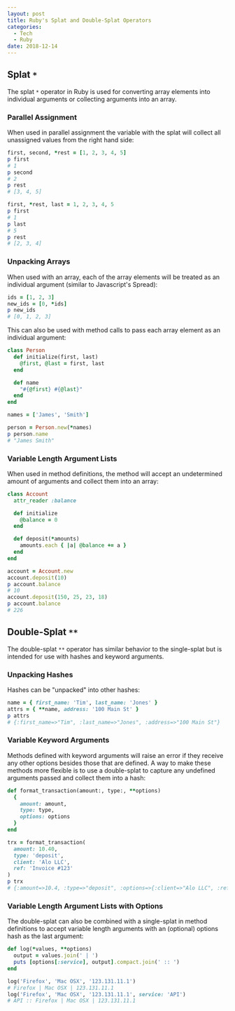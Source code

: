```yaml
---
layout: post
title: Ruby's Splat and Double-Splat Operators
categories:
  - Tech
  - Ruby
date: 2018-12-14
---
```


## Splat `*` 

The splat `*` operator in Ruby is used for converting array elements into individual arguments or collecting arguments into an array.

### Parallel Assignment

When used in parallel assignment the variable with the splat will collect all unassigned values from the right hand side:

```ruby
first, second, *rest = [1, 2, 3, 4, 5]
p first
# 1
p second
# 2
p rest
# [3, 4, 5]
```

```ruby
first, *rest, last = 1, 2, 3, 4, 5
p first
# 1
p last
# 5
p rest
# [2, 3, 4]
```

### Unpacking Arrays

When used with an array, each of the array elements will be treated as an individual argument (similar to Javascript's Spread):

```ruby
ids = [1, 2, 3]
new_ids = [0, *ids]
p new_ids
# [0, 1, 2, 3]
```

This can also be used with method calls to pass each array element as an individual argument:

```ruby
class Person
  def initialize(first, last)
    @first, @last = first, last
  end

  def name
    "#{@first} #{@last}"
  end
end

names = ['James', 'Smith']

person = Person.new(*names)
p person.name
# "James Smith"
```

### Variable Length Argument Lists

When used in method definitions, the method will accept an undetermined amount of arguments and collect them into an array:

```ruby
class Account
  attr_reader :balance

  def initialize
    @balance = 0
  end

  def deposit(*amounts)
    amounts.each { |a| @balance += a }
  end
end

account = Account.new
account.deposit(10)
p account.balance
# 10
account.deposit(150, 25, 23, 18)
p account.balance
# 226
```

## Double-Splat `**`

The double-splat `**` operator has similar behavior to the single-splat but is intended for use with hashes and keyword arguments.

### Unpacking Hashes

Hashes can be "unpacked" into other hashes:

```ruby
name = { first_name: 'Tim', last_name: 'Jones' }
attrs = { **name, address: '100 Main St' }
p attrs
# {:first_name=>"Tim", :last_name=>"Jones", :address=>"100 Main St"}
```

### Variable Keyword Arguments

Methods defined with keyword arguments will raise an error if they receive any other options besides those that are defined. A way to make these methods more flexible is to use a double-splat to capture any undefined arguments passed and collect them into a hash:

```ruby
def format_transaction(amount:, type:, **options)
  {
    amount: amount,
    type: type,
    options: options
  }
end

trx = format_transaction(
  amount: 10.40,
  type: 'deposit',
  client: 'Alo LLC',
  ref: 'Invoice #123'
)
p trx
# {:amount=>10.4, :type=>"deposit", :options=>{:client=>"Alo LLC", :ref=>"Invoice #123"}}
```

### Variable Length Argument Lists with Options

The double-splat can also be combined with a single-splat in method definitions to accept variable length arguments with an (optional) options hash as the last argument:

```ruby
def log(*values, **options)
  output = values.join(' | ')
  puts [options[:service], output].compact.join(' :: ')
end

log('Firefox', 'Mac OSX', '123.131.11.1')
# Firefox | Mac OSX | 123.131.11.1 
log('Firefox', 'Mac OSX', '123.131.11.1', service: 'API')
# API :: Firefox | Mac OSX | 123.131.11.1 
```
